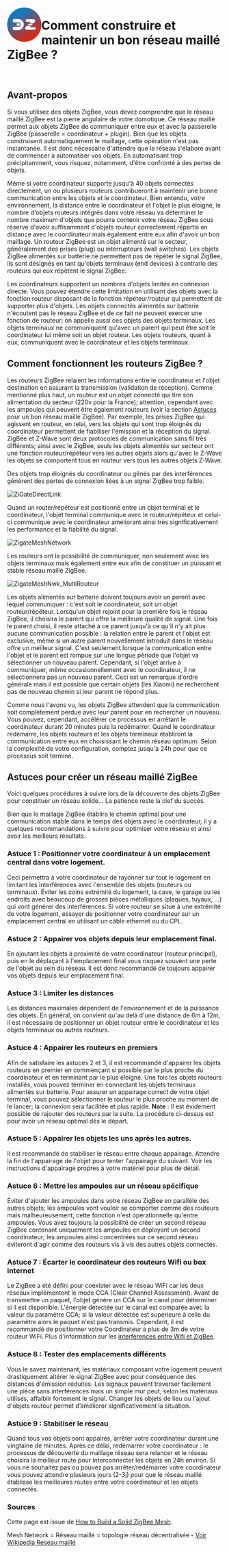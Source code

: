 <a href="Home.md"><img align="left" width="80" height="80" src="../Images/zigbee4domoticz-logo.png" alt="Logo"></a>

# Comment construire et maintenir un bon réseau maillé ZigBee ?

</br>

## Avant-propos

Si vous utilisez des objets ZigBee, vous devez comprendre que le réseau maillé ZigBee est la pierre angulaire de votre domotique.
Ce réseau maillé permet aux objets ZigBee de communiquer entre eux et avec la passerelle ZigBee (passerelle = coordinateur + plugin). Bien que les objets construisent automatiquement le maillage, cette opération n'est pas instantanée. Il est donc nécessaire d'attendre que le réseau s'élabore avant de commencer à automatiser vos objets.
En automatisant trop précipitamment, vous risquez, notamment, d'être confronté à des pertes de objets.

Même si votre coordinateur supporte jusqu'à 40 objets connectés directement, un ou plusieurs routeurs contribueront à maintenir une bonne communication entre les objets et le coordinateur. Bien entendu, votre environnement, la distance entre le coordinateur et l'objet le plus éloigné, le nombre d'objets routeurs intégrés dans votre réseau va déterminer le nombre maximum d'objets que pourra contenir votre réseau ZigBee sous réserve d'avoir suffisamment d'objets routeur correctement répartis en distance avec le coordinateur mais également entre eux afin d'avoir un bon maillage.
Un routeur ZigBee est un objet alimenté sur le secteur, généralement des prises (plug) ou interrupteurs (wall switches).
Les objets ZigBee alimentés sur batterie ne permettent pas de répéter le signal ZigBee, ils sont désignés en tant qu'objets terminaux (end devices) à contrario des routeurs qui eux répètent le signal ZigBee.

Les coordinateurs supportent un nombres d'objets limités en connexion directe. Vous pouvez étendre cette limitation en utilisant des objets avec la fonction routeur disposant de la fonction répéteur/routeur qui permettent de supporter plus d'objets.
Les objets connectés alimentés sur batterie n'écoutent pas le réseau ZigBee et de ce fait ne peuvent exercer une fonction de routeur; on appelle aussi ces objets des objets terminaux.
Les objets terminaux ne communiquent qu'avec un parent qui peut être soit le coordinateur lui même soit un objet routeur. Les objets routeurs, quant à eux, communiquent avec le coordinateur et les objets terminaux.


## Comment fonctionnent les routeurs ZigBee ?

Les routeurs ZigBee relaient les informations entre le coordinateur et l'objet destination en assurant la transmission (validation de réception).
Comme mentionné plus haut, un routeur est un objet connecté qui tire son alimentation du secteur (220v pour la France); attention, cependant avec les ampoules qui peuvent être également routeurs (voir la section [Astuces](#astuces-pour-créer-un-réseau-maillé-ZigBee) pour un bon réseau maillé ZigBee). Par exemple, les prises ZigBee qui agissent en routeur, en relai, vers les objets qui sont trop éloignés du coordinateur permettent de fiabiliser l'émission et la réception du signal.
ZigBee et Z-Wave sont deux protocoles de communication sans fil très différents; ainsi avec le ZigBee, seuls les objets alimentés sur secteur ont une fonction routeur/répéteur vers les autres objets alors qu'avec le Z-Wave les objets se comportent tous en routeur vers tous les autres objets Z-Wave.

Des objets trop éloignés du coordinateur ou gênés par des interférences génèrent des pertes de connexion liées à un signal ZigBee trop faible.

![ZiGateDirectLink](Images/FR_Tuto-Schema-ZigateDirectLink.png)

Quand un router/répéteur est positionné entre un objet terminal et le coordinateur, l'objet terminal communique avec le routeur/répéteur et celui-ci communique avec le coordinateur améliorant ainsi très significativement les performance et la fiabilité du signal.

![ZigateMeshNetwork](Images/FR_Tuto-Schema-ZigateMeshNetwork.png)

Les routeurs ont la possibilité de communiquer, non seulement avec les objets terminaux mais également entre eux afin de constituer un puissant et stable réseau maillé ZigBee.

![ZigateMeshNwk_MultiRouteur](Images/FR_Tuto-Schema-ZigateMeshNwk_MultiRouteur.png)

Les objets alimentés sur batterie doivent toujours avoir un parent avec lequel communiquer : c'est soit le coordinateur, soit un objet routeur/répéteur. Lorsqu'un objet rejoint pour la première fois le réseau ZigBee, il choisira le parent qui offre la meilleure qualité de signal. Une fois le parent choisi, il reste attaché à ce parent jusqu'à ce qu'il n'y ait plus aucune communication possible : la relation entre le parent et l'objet est exclusive, même si un autre parent nouvellement introduit dans le réseau offre un meilleur signal. C'est seulement lorsque la communication entre l'objet et le parent est rompue sur une longue période que l'objet va sélectionner un nouveau parent. Cependant, si l'objet arrive à communiquer, même occasionnellement avec le coordinateur, il ne sélectionnera pas un nouveau parent.
Ceci est un remarque d'ordre générale mais il est possible que certain objets (les Xiaomi) ne recherchent pas de nouveau chemin si leur parent ne répond plus.

Comme nous l'avons vu, les objets ZigBee attendent que la communication soit complètement perdue avec leur parent pour en rechercher un nouveau. Vous pouvez, cependant, accélérer ce processus en arrêtant le coordinateur durant 20 minutes puis la redémarrer. Quand le coordinateur redémarre, les objets routeurs et les objets terminaux établiront la communication entre eux en choisissant le chemin réseau optimum. Selon la complexité de votre configuration, comptez jusqu'à 24h pour que ce processus soit terminé.


## Astuces pour créer un réseau maillé ZigBee

Voici quelques procédures à suivre lors de la découverte des objets ZigBee pour constituer un réseau solide... La patience reste la clef du succès.

Bien que le maillage ZigBee établira le chemin optimal pour une communication stable dans le temps des objets avec le coordinateur, il y a quelques recommandations à suivre pour optimiser votre réseau et ainsi avoir les meilleurs résultats.

### Astuce 1 : Positionner votre coordinateur à un emplacement central dans votre logement.

Ceci permettra à votre coordinateur de rayonner sur tout le logement en limitant les interférences avec l'ensemble des objets (routeurs ou terminaux). Éviter les coins extrémité du logement, la cave, le garage ou les endroits avec beaucoup de grosses pièces métalliques (plaques, tuyaux, ...) qui vont générer des interférences.
Si votre routeur se situe à une extrémité de votre logement, essayer de positionner votre coordinateur sur un emplacement central en utilisant un câble ethernet ou du CPL.

### Astuce 2 : Appairer vos objets depuis leur emplacement final.

En ajoutant les objets à proximité de votre coordinateur (routeur principal), puis en le déplaçant à l'emplacement final vous risquez souvent une perte de l'objet au sein du réseau. Il est donc recommandé de toujours appairer vos objets depuis leur emplacement final.

### Astuce 3 : Limiter les distances

Les distances maximales dépendent de l'environnement et de la puissance des objets. En général, on convient qu'au delà d'une distance de 6m à 12m, il est nécessaire de positionner un objet routeur entre le coordinateur et les objets terminaux ou autres routeurs.

### Astuce 4 : Appairer les routeurs en premiers

Afin de satisfaire les astuces 2 et 3, il est recommandé d'appairer les objets routeurs en premier en commençant si possible par le plus proche du coordinateur et en terminant par le plus éloigné.
Une fois les objets routeurs installés, vous pouvez terminer en connectant les objets terminaux alimentés sur batterie. Pour assurer un appairage correct de votre objet terminal, vous pouvez sélectionner le routeur le plus proche au moment de le lancer; la connexion sera facilitée et plus rapide.
**Note :**  Il est évidement possible de rajouter des routeurs par la suite. La procédure ci-dessus est pour avoir un réseau optimal dès le départ.

### Astuce 5 : Appairer les objets les uns après les autres.

Il est recommandé de stabiliser le réseau entre chaque appairage. Attendre la fin de l'appairage de l'objet pour tenter l'appairage du suivant. Voir les instructions d'appairage propres à votre matériel pour plus de détail.

### Astuce 6 : Mettre les ampoules sur un réseau spécifique

Éviter d'ajouter les ampoules dans votre réseau ZigBee en parallèle des autres objets; les ampoules vont vouloir se comporter comme des routeurs mais malheureusement, cette fonction n'est opérationnelle qu'entre ampoules. Vous avez toujours la possibilité de créer un second réseau ZigBee contenant uniquement les ampoules en déployant un second coordinateur; les ampoules ainsi concentrées sur ce second réseau éviteront d'agir comme des routeurs vis à vis des autres objets connectés.

### Astuce 7 : Écarter le coordinateur des routeurs Wifi ou box internet

Le ZigBee a été défini pour coexister avec le réseau WiFi car les deux réseaux implémentent le mode CCA (Clear Channel Assessment). Avant de transmettre un paquet, l'objet génère un CCA sur le canal pour déterminer si il est disponible. L'énergie détectée sur le canal est comparée avec la valeur du paramètre CCA; si la valeur détectée est supérieure à celle du paramètre alors le paquet n'est pas transmis. Cependant, il est recommandé de positionner votre Coordinateur à plus de 3m de votre routeur WiFi. Plus d'information sur les [interférences entre Wifi et ZigBee](Info_ZigBee-et-Wifi.md).

### Astuce 8 : Tester des emplacements différents

Vous le savez maintenant, les matériaux composant votre logement peuvent drastiquement altérer le signal ZigBee avec pour conséquence des distances d'émission réduites. Les signaux peuvent traverser facilement une pièce sans interférences mais un simple mur peut, selon les matériaux utilisés, affaiblir fortement le signal. Changer les objets de lieu ou l'ajout d'objets routeur permet d’améliorer significativement la situation.

### Astuce 9 : Stabiliser le réseau

Quand tous vos objets sont appairés, arrêter votre coordinateur durant une vingtaine de minutes. Après ce délai, redémarrer votre coordinateur : le processus de découverte du maillage réseau sera relancer et le réseau choisira la meilleur route pour interconnecter les objets en 24h environ. Si vous ne souhaitez pas ou pouvez pas arrêter/redémarrer votre coordinateur vous pouvez attendre plusieurs jours (2-3j) pour que le réseau maillé établisse les meilleures routes entre votre coordinateur et les objets connectés.


### Sources

Cette page est issue de [How to Build a Solid ZigBee Mesh](https://docs.hubitat.com/index.php?title=How_to_Build_a_Solid_ZigBee_Mesh).

Mesh Network = Réseau maillé = topologie réseau décentralisée - [Voir Wikipedia Reseau maillé](https://fr.wikipedia.org/wiki/Topologie_mesh)
